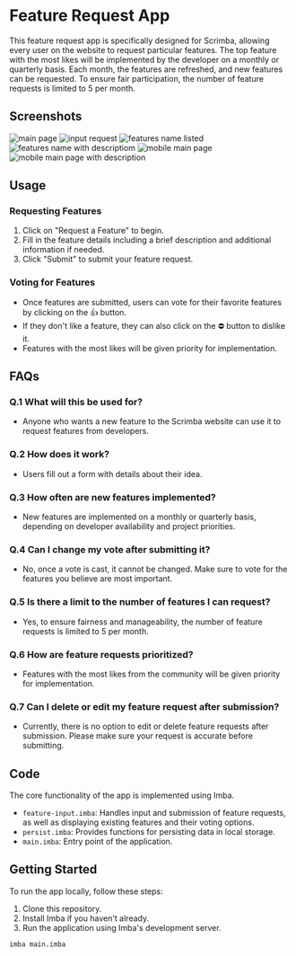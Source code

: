 # Feature Request App

This feature request app is specifically designed for Scrimba, allowing every user on the website to request particular features. The top feature with the most likes will be implemented by the developer on a monthly or quarterly basis. Each month, the features are refreshed, and new features can be requested. To ensure fair participation, the number of feature requests is limited to 5 per month.

## Screenshots
![main page](<./screenshots/image1.png>)
![input request](<./screenshots/image2.png>)
![features name listed](<./screenshots/image3.png>)
![features name with descriptiom](<./screenshots/image4.png>)
![mobile main page](<./screenshots/mobile-image1.png>)
![mobile main page with description](<./screenshots/mobile-image2.png>)
## Usage

### Requesting Features

1. Click on "Request a Feature" to begin.
2. Fill in the feature details including a brief description and additional information if needed.
3. Click "Submit" to submit your feature request.

### Voting for Features

- Once features are submitted, users can vote for their favorite features by clicking on the 👍 button. 
- If they don't like a feature, they can also click on the ⛔ button to dislike it.
- Features with the most likes will be given priority for implementation.

## FAQs

### Q.1 What will this be used for?
- Anyone who wants a new feature to the Scrimba website can use it to request features from developers.

### Q.2 How does it work?
- Users fill out a form with details about their idea.

### Q.3 How often are new features implemented?
- New features are implemented on a monthly or quarterly basis, depending on developer availability and project priorities.

### Q.4 Can I change my vote after submitting it?
- No, once a vote is cast, it cannot be changed. Make sure to vote for the features you believe are most important.

### Q.5 Is there a limit to the number of features I can request?
- Yes, to ensure fairness and manageability, the number of feature requests is limited to 5 per month.

### Q.6 How are feature requests prioritized?
- Features with the most likes from the community will be given priority for implementation.

### Q.7 Can I delete or edit my feature request after submission?
- Currently, there is no option to edit or delete feature requests after submission. Please make sure your request is accurate before submitting.

## Code

The core functionality of the app is implemented using Imba.

- `feature-input.imba`: Handles input and submission of feature requests, as well as displaying existing features and their voting options.
- `persist.imba`: Provides functions for persisting data in local storage.
- `main.imba`: Entry point of the application.

## Getting Started

To run the app locally, follow these steps:

1. Clone this repository.
2. Install Imba if you haven't already.
3. Run the application using Imba's development server.

```bash
imba main.imba
